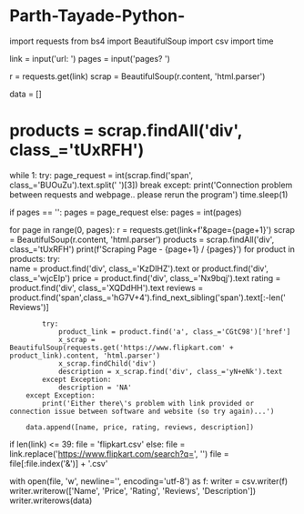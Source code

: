 # Parth-Tayade-Python-
import requests
from  bs4 import BeautifulSoup
import csv
import time

link = input('url: ')
pages = input('pages? ')

r = requests.get(link)
scrap = BeautifulSoup(r.content, 'html.parser')

data = []
# products = scrap.findAll('div', class_='tUxRFH')
while 1:
    try:
        page_request = int(scrap.find('span', class_='BUOuZu').text.split(' ')[3])
        break
    except:
        print('Connection problem between requests and webpage.. please rerun the program')
    time.sleep(1)

if pages == '':
    pages = page_request
else:
    pages = int(pages)

for page in range(0, pages):
    r = requests.get(link+f'&page={page+1}')
    scrap = BeautifulSoup(r.content, 'html.parser')
    products = scrap.findAll('div', class_='tUxRFH')
    print(f'Scraping Page - {page+1} / {pages}')
    for product in products:
        try:        
            name = product.find('div', class_='KzDlHZ').text or product.find('div', class_='wjcEIp')
            price = product.find('div', class_='Nx9bqj').text
            rating = product.find('div', class_='XQDdHH').text
            reviews = product.find('span',class_='hG7V+4').find_next_sibling('span').text[:-len(' Reviews')]

            try:   
                product_link = product.find('a', class_='CGtC98')['href']
                x_scrap = BeautifulSoup(requests.get('https://www.flipkart.com' + product_link).content, 'html.parser')
                x_scrap.findChild('div')
                description = x_scrap.find('div', class_='yN+eNk').text
            except Exception:
                description = 'NA'
        except Exception:
            print('Either there\'s problem with link provided or connection issue between software and website (so try again)...')

        data.append([name, price, rating, reviews, description])

if len(link) <= 39:
    file = 'flipkart.csv'
else:
    file = link.replace('https://www.flipkart.com/search?q=', '')
    file = file[:file.index('&')] + '.csv'

with open(file, 'w', newline='', encoding='utf-8') as f:
    writer = csv.writer(f)
    writer.writerow(['Name', 'Price', 'Rating', 'Reviews', 'Description'])
    writer.writerows(data)
